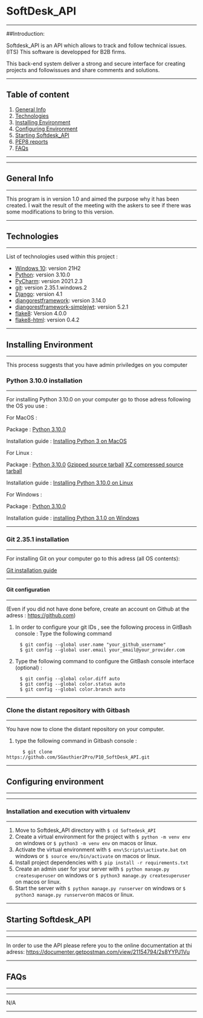 # SoftDesk_API
***
##Introduction:

Softdesk_API is an API which allows to track and follow technical issues.(ITS)
This software is developped for B2B firms.

This back-end system deliver a strong and secure interface for creating projects and followissues and share comments and solutions.

***
## Table of content
1. [General Info](#general-info)
2. [Technologies](#technologies)
3. [Installing Environment](#Installing-Environment)
4. [Configuring Environment](#Configuring-Environment)
5. [Starting Softdesk_API](#Starting-Softdesk_API)
6. [PEP8 reports](#PEP8-reports)
7. [FAQs](#faqs)
***
***
## General Info
***
This program is in version 1.0 and aimed the purpose why it has been created.
I wait the result of the meeting with the askers to see if there was some modifications to bring to this version.

***
## Technologies
***
List of technologies used within this project : 
* [Windows 10](https://www.microsoft.com/fr-fr/software-download/windows10): version 21H2
* [Python](https://www.python.org/downloads/release/python-3100/):  version 3.10.0
* [PyCharm](https://www.jetbrains.com/fr-fr/pycharm/): version 2021.2.3
* [git](https://git-scm.com/download/win): version 2.35.1.windows.2
* [Django](https://www.djangoproject.com/): version 4.1
* [djangorestframework](https://www.django-rest-framework.org): version 3.14.0
* [djangorestframework-simplejwt](https://django-rest-framework-simplejwt.readthedocs.io/en/latest/): version 5.2.1
* [flake8](https://pypi.org/project/flake8/): Version 4.0.0
* [flake8-html](https://pypi.org/project/flake8-html/): version 0.4.2

***
## Installing Environment
***
This process suggests that you have admin priviledges on you computer
### Python 3.10.0 installation
***
For installing Python 3.10.0 on your computer go to those adress following the OS you use :

For MacOS :

  Package :
    [Python 3.10.0](https://www.python.org/ftp/python/3.10.0/python-3.10.0post2-macos11.pkg)
    
  Installation guide :
    [Installing Python 3 on MacOS](https://docs.python-guide.org/starting/install3/osx/)

For Linux :

  Package :
    [Python 3.10.0](https://www.python.org/downloads/release/python-3100/)
    [Gzipped source tarball](https://www.python.org/ftp/python/3.10.0/Python-3.10.0.tgz)
    [XZ compressed source tarball](https://www.python.org/ftp/python/3.10.0/Python-3.10.0.tar.xz)
    
 Installation guide :
    [Installing Python 3.10.0 on Linux](https://docs.python-guide.org/starting/install3/linux/)

For Windows :

  Package : 
    [Python 3.10.0](https://www.python.org/ftp/python/3.10.0/python-3.10.0-amd64.exe)
    
  Installation guide :
    [installing Python 3.1.0 on Windows](https://docs.python.org/fr/3/using/windows.html)

***
### Git 2.35.1 installation
***
For installing Git on your computer go to this adress (all OS contents):

[Git installation guide](https://git-scm.com/book/en/v2/Getting-Started-Installing-Git)

***
#### Git configuration 
***
(Even if you did not have done before, create an account on Github at the adress : https://github.com)

1. In order to configure your git IDs , see the following process in GitBash console :
   Type the following command
  
  ``` 
       $ git config --global user.name "your_github_username"
       $ git config --global user.email your_email@your_provider.com
  ```
2. Type the following command to configure the GitBash console interface (optional) :
  
  ```
       $ git config --global color.diff auto
       $ git config --global color.status auto 
       $ git config --global color.branch auto
  ```
***
### Clone the distant repository with Gitbash
***
You have now to clone the distant repository on your computer.
1. type the following command in Gitbash console :
  
  ```
        $ git clone https://github.com/SGauthier2Pro/P10_SoftDesk_API.git
  ```
***
## Configuring environment
***
***
### Installation and execution with virtualenv
***
1. Move to Softdesk_API directory with ```$ cd Softedesk_API```
2. Create a virtual environment for the project with ```$ python -m venv env``` on windows or ```$ python3 -m venv env``` on macos or linux.
3. Activate the virtual environment with ```$ env\Scripts\activate.bat``` on windows or ```$ source env/bin/activate``` on macos or linux.
4. Install project dependencies with ```$ pip install -r requirements.txt```
5. Create an admin user for your server with ```$ python manage.py createsuperuser``` on windows or ```$ python3 manage.py createsuperuser``` on macos or linux.
6. Start the server with ```$ python manage.py runserver``` on windows or ```$ python3 manage.py runserver```on macos or linux.

***
## Starting Softdesk_API
***
***
In order to use the API please refere you to the online documentation at thi adress:
https://documenter.getpostman.com/view/21154794/2s8YYPJ1Vu

***
## FAQs
***
***
N/A
***